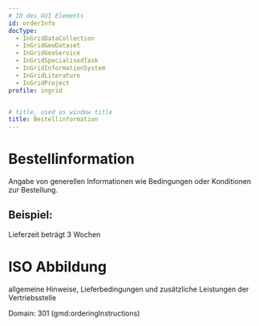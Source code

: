 ```yaml
---
# ID des GUI Elements
id: orderInfo
docType:
  - InGridDataCollection
  - InGridGeoDataset
  - InGridGeoService
  - InGridSpecialisedTask
  - InGridInformationSystem
  - InGridLiterature
  - InGridProject
profile: ingrid


# title, used as window title
title: Bestellinformation
---
```


# Bestellinformation

Angabe von generellen Informationen wie Bedingungen oder Konditionen zur Bestellung.

## Beispiel:

Lieferzeit beträgt 3 Wochen

# ISO Abbildung

allgemeine Hinweise, Lieferbedingungen und zusätzliche Leistungen der Vertriebsstelle

Domain: 301 (gmd:orderingInstructions)
